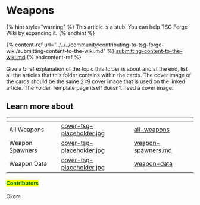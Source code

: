 # Weapons

{% hint style="warning" %}
This article is a stub. You can help TSG Forge Wiki by expanding it.
{% endhint %}

{% content-ref url="../../../community/contributing-to-tsg-forge-wiki/submitting-content-to-the-wiki.md" %}
[submitting-content-to-the-wiki.md](../../../community/contributing-to-tsg-forge-wiki/submitting-content-to-the-wiki.md)
{% endcontent-ref %}



Give a brief explanation of the topic this folder is about and at the end, list all the articles that this folder contains within the cards. The cover image of the cards should be the same 21:9 cover image that is used on the linked article. The Folder Template page itself doesn't need a cover image.



## Learn more about

<table data-view="cards"><thead><tr><th></th><th data-hidden data-card-cover data-type="files"></th><th data-hidden data-card-target data-type="content-ref"></th></tr></thead><tbody><tr><td>All Weapons</td><td><a href="../../../.gitbook/assets/cover-tsg-placeholder.jpg">cover-tsg-placeholder.jpg</a></td><td><a href="all-weapons/">all-weapons</a></td></tr><tr><td>Weapon Spawners</td><td><a href="../../../.gitbook/assets/cover-tsg-placeholder.jpg">cover-tsg-placeholder.jpg</a></td><td><a href="weapon-spawners.md">weapon-spawners.md</a></td></tr><tr><td>Weapon Data</td><td><a href="../../../.gitbook/assets/cover-tsg-placeholder.jpg">cover-tsg-placeholder.jpg</a></td><td><a href="weapon-data/">weapon-data</a></td></tr></tbody></table>



#### <mark style="color:green;">Contributors</mark>

Okom
